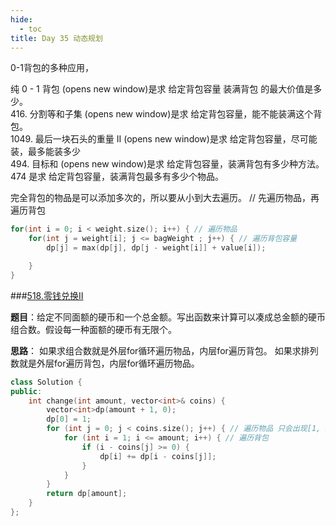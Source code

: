 ```yaml
---
hide:
  - toc
title: Day 35 动态规划
---
```

0-1背包的多种应用，

纯 0 - 1 背包 (opens new window)是求 给定背包容量 装满背包 的最大价值是多少。<br>
416. 分割等和子集 (opens new window)是求 给定背包容量，能不能装满这个背包。<br>
1049. 最后一块石头的重量 II (opens new window)是求 给定背包容量，尽可能装，最多能装多少<br>
494. 目标和 (opens new window)是求 给定背包容量，装满背包有多少种方法。<br>
474 是求 给定背包容量，装满背包最多有多少个物品。

完全背包的物品是可以添加多次的，所以要从小到大去遍历。
// 先遍历物品，再遍历背包

```cpp
for(int i = 0; i < weight.size(); i++) { // 遍历物品
    for(int j = weight[i]; j <= bagWeight ; j++) { // 遍历背包容量
        dp[j] = max(dp[j], dp[j - weight[i]] + value[i]);

    }
}
```
###[518.零钱兑换II](https://leetcode.cn/problems/coin-change-ii/)

**题目**：给定不同面额的硬币和一个总金额。写出函数来计算可以凑成总金额的硬币组合数。假设每一种面额的硬币有无限个。

**思路**： 如果求组合数就是外层for循环遍历物品，内层for遍历背包。
如果求排列数就是外层for遍历背包，内层for循环遍历物品。

```cpp
class Solution {
public:
    int change(int amount, vector<int>& coins) {
        vector<int>dp(amount + 1, 0);
        dp[0] = 1;
        for (int j = 0; j < coins.size(); j++) { // 遍历物品 只会出现[1, 5], 不会出现[5, 1]
            for (int i = 1; i <= amount; i++) { // 遍历背包
                if (i - coins[j] >= 0) {
                    dp[i] += dp[i - coins[j]];
                }
            }
        }
        return dp[amount];
    }
};
```
